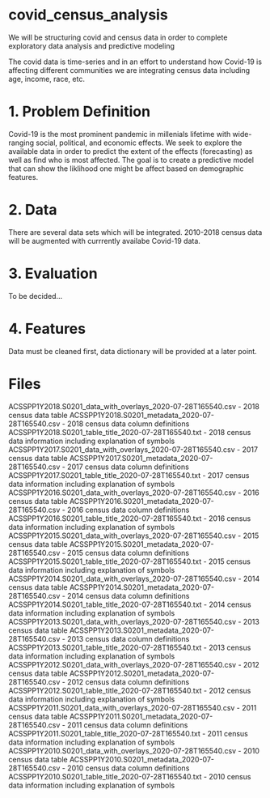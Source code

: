 # covid_census_analysis
We will be structuring covid and census data in order to complete exploratory data analysis and predictive modeling

The covid data is time-series and in an effort to understand how Covid-19 is affecting different communities we are integrating census data including age, income, race, etc.

# 1. Problem Definition
Covid-19 is the most prominent pandemic in millenials lifetime with wide-ranging social, political, and economic effects. We seek to explore the available data in order to predict the extent
of the effects (forecasting) as well as find who is most affected. The goal is to create a predictive model that can show the liklihood one might be affect based on demographic features.

# 2. Data
There are several data sets which will be integrated. 2010-2018 census data will be augmented with currrently availabe Covid-19 data.

# 3. Evaluation

To be decided...

# 4. Features

Data must be cleaned first, data dictionary will be provided at a later point.

# Files 

ACSSPP1Y2018.S0201_data_with_overlays_2020-07-28T165540.csv - 2018 census data table
ACSSPP1Y2018.S0201_metadata_2020-07-28T165540.csv - 2018 census data column definitions
ACSSPP1Y2018.S0201_table_title_2020-07-28T165540.txt - 2018 census data information including explanation of symbols
ACSSPP1Y2017.S0201_data_with_overlays_2020-07-28T165540.csv - 2017 census data table
ACSSPP1Y2017.S0201_metadata_2020-07-28T165540.csv - 2017 census data column definitions
ACSSPP1Y2017.S0201_table_title_2020-07-28T165540.txt - 2017 census data information including explanation of symbols
ACSSPP1Y2016.S0201_data_with_overlays_2020-07-28T165540.csv - 2016 census data table
ACSSPP1Y2016.S0201_metadata_2020-07-28T165540.csv - 2016 census data column definitions
ACSSPP1Y2016.S0201_table_title_2020-07-28T165540.txt - 2016 census data information including explanation of symbols
ACSSPP1Y2015.S0201_data_with_overlays_2020-07-28T165540.csv - 2015 census data table
ACSSPP1Y2015.S0201_metadata_2020-07-28T165540.csv - 2015 census data column definitions
ACSSPP1Y2015.S0201_table_title_2020-07-28T165540.txt - 2015 census data information including explanation of symbols
ACSSPP1Y2014.S0201_data_with_overlays_2020-07-28T165540.csv - 2014 census data table
ACSSPP1Y2014.S0201_metadata_2020-07-28T165540.csv - 2014 census data column definitions
ACSSPP1Y2014.S0201_table_title_2020-07-28T165540.txt - 2014 census data information including explanation of symbols
ACSSPP1Y2013.S0201_data_with_overlays_2020-07-28T165540.csv - 2013 census data table
ACSSPP1Y2013.S0201_metadata_2020-07-28T165540.csv - 2013 census data column definitions
ACSSPP1Y2013.S0201_table_title_2020-07-28T165540.txt - 2013 census data information including explanation of symbols
ACSSPP1Y2012.S0201_data_with_overlays_2020-07-28T165540.csv - 2012 census data table
ACSSPP1Y2012.S0201_metadata_2020-07-28T165540.csv - 2012 census data column definitions
ACSSPP1Y2012.S0201_table_title_2020-07-28T165540.txt - 2012 census data information including explanation of symbols
ACSSPP1Y2011.S0201_data_with_overlays_2020-07-28T165540.csv - 2011 census data table
ACSSPP1Y2011.S0201_metadata_2020-07-28T165540.csv - 2011 census data column definitions
ACSSPP1Y2011.S0201_table_title_2020-07-28T165540.txt - 2011 census data information including explanation of symbols
ACSSPP1Y2010.S0201_data_with_overlays_2020-07-28T165540.csv - 2010 census data table
ACSSPP1Y2010.S0201_metadata_2020-07-28T165540.csv - 2010 census data column definitions
ACSSPP1Y2010.S0201_table_title_2020-07-28T165540.txt - 2010 census data information including explanation of symbols
